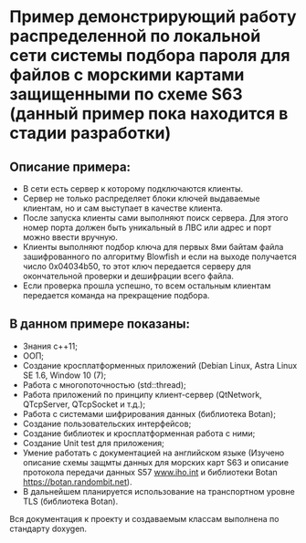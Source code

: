 # Пример демонстрирующий работу распределенной по локальной сети системы подбора пароля для файлов с морскими картами защищенными по схеме S63 (данный пример пока находится в стадии разработки)

## Описание примера:
* В сети есть сервер к которому подключаются клиенты.
* Сервер не только распределяет блоки ключей выдаваемые клиентам, но и сам выступает в качестве клиента.
* После запуска клиенты сами выполняют поиск сервера. Для этого номер порта должен быть уникальный в ЛВС или адрес и порт можно ввести вручную.
* Клиенты выполняют подбор ключа для первых 8ми байтам файла зашифрованного по алгоритму Blowfish и если на выходе получается число 0x04034b50, то этот ключ передается серверу для окончательной проверки и дешифрации всего файла.
* Если проверка прошла успешно, то всем остальным клиентам передается команда на прекращение подбора.

## В данном примере показаны:
* Знания с++11;
* ООП;
* Создание кросплатформенных приложений (Debian Linux, Astra Linux SE 1.6, Window 10 (7);
* Работа с многопоточностью (std::thread);
* Работа приложений по принципу клиент-сервер (QtNetwork, QTcpServer, QTcpSocket и т.д.);
* Работа с системами шифрирования данных (библиотека Botan);
* Создание пользовательских интерфейсов;
* Создание библиотек и кросплатформенная работа с ними;
* Создание Unit test для приложения;
* Умение работать с документацией на английском языке (Изучено описание схемы защмты данных для морских карт S63 и описание протокола передачи данных S57 www.iho.int и библиотеки Botan https://botan.randombit.net).
* В дальнейшем планируется использование на транспортном уровне TLS (библиотека Botan).

Вся документация к проекту и создаваемым классам выполнена по стандарту doxygen.
